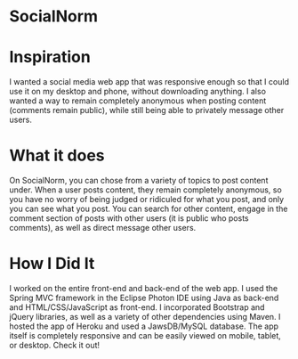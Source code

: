 # SocialNorm

# Inspiration
I wanted a social media web app that was responsive enough so that I could use it on my desktop and phone,
without downloading anything. I also wanted a way to remain completely anonymous when posting content (comments remain public),
while still being able to privately message other users.

# What it does
On SocialNorm, you can chose from a variety of topics to post content under.
When a user posts content, they remain completely anonymous, so you have no worry of being judged or
ridiculed for what you post, and only you can see what you post. You can search for other content, engage
in the comment section of posts with other users (it is public who posts comments), as well as direct message
other users.

# How I Did It
I worked on the entire front-end and back-end of the web app. I used the Spring MVC framework in the Eclipse
Photon IDE using Java as back-end and HTML/CSS/JavaScript as front-end. I incorporated Bootstrap and jQuery
libraries, as well as a variety of other dependencies using Maven. I hosted the app of Heroku and used a JawsDB/MySQL
database. The app itself is completely responsive and can be easily viewed on mobile, tablet, or desktop. Check it out!

